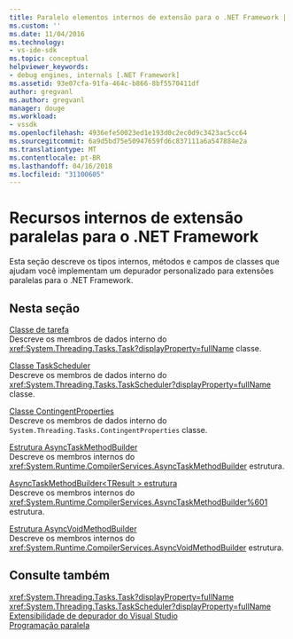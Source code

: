 ```yaml
---
title: Paralelo elementos internos de extensão para o .NET Framework | Microsoft Docs
ms.custom: ''
ms.date: 11/04/2016
ms.technology:
- vs-ide-sdk
ms.topic: conceptual
helpviewer_keywords:
- debug engines, internals [.NET Framework]
ms.assetid: 93e07cfa-91fa-464c-b866-8bf5570411df
author: gregvanl
ms.author: gregvanl
manager: douge
ms.workload:
- vssdk
ms.openlocfilehash: 4936efe50023ed1e193d0c2ec0d9c3423ac5cc64
ms.sourcegitcommit: 6a9d5bd75e50947659fd6c837111a6a547884e2a
ms.translationtype: MT
ms.contentlocale: pt-BR
ms.lasthandoff: 04/16/2018
ms.locfileid: "31100605"
---
```

# <a name="parallel-extension-internals-for-the-net-framework"></a>Recursos internos de extensão paralelas para o .NET Framework
Esta seção descreve os tipos internos, métodos e campos de classes que ajudam você implementam um depurador personalizado para extensões paralelas para o .NET Framework.  
  
## <a name="in-this-section"></a>Nesta seção  
 [Classe de tarefa](../../extensibility/debugger/task-class-internal-members.md)  
 Descreve os membros de dados interno do <xref:System.Threading.Tasks.Task?displayProperty=fullName> classe.  
  
 [Classe TaskScheduler](../../extensibility/debugger/taskscheduler-class-internal-members.md)  
 Descreve os membros de dados interno do <xref:System.Threading.Tasks.TaskScheduler?displayProperty=fullName> classe.  
  
 [Classe ContingentProperties](../../extensibility/debugger/contingentproperties-class-internal-members.md)  
 Descreve os membros de dados interno do `System.Threading.Tasks.ContingentProperties` classe.  
  
 [Estrutura AsyncTaskMethodBuilder](../../extensibility/debugger/asynctaskmethodbuilder-structure-internal-members.md)  
 Descreve os membros internos do <xref:System.Runtime.CompilerServices.AsyncTaskMethodBuilder> estrutura.  
  
 [AsyncTaskMethodBuilder\<TResult > estrutura](../../extensibility/debugger/asynctaskmethodbuilder-tresult-structure-internal-members.md)  
 Descreve os membros internos do <xref:System.Runtime.CompilerServices.AsyncTaskMethodBuilder%601> estrutura.  
  
 [Estrutura AsyncVoidMethodBuilder](../../extensibility/debugger/asyncvoidmethodbuilder-structure-internal-members.md)  
 Descreve os membros internos do <xref:System.Runtime.CompilerServices.AsyncVoidMethodBuilder> estrutura.  
  
## <a name="see-also"></a>Consulte também  
 <xref:System.Threading.Tasks.Task?displayProperty=fullName>   
 <xref:System.Threading.Tasks.TaskScheduler?displayProperty=fullName>   
 [Extensibilidade de depurador do Visual Studio](../../extensibility/debugger/visual-studio-debugger-extensibility.md)   
 [Programação paralela](/dotnet/standard/parallel-programming/index)